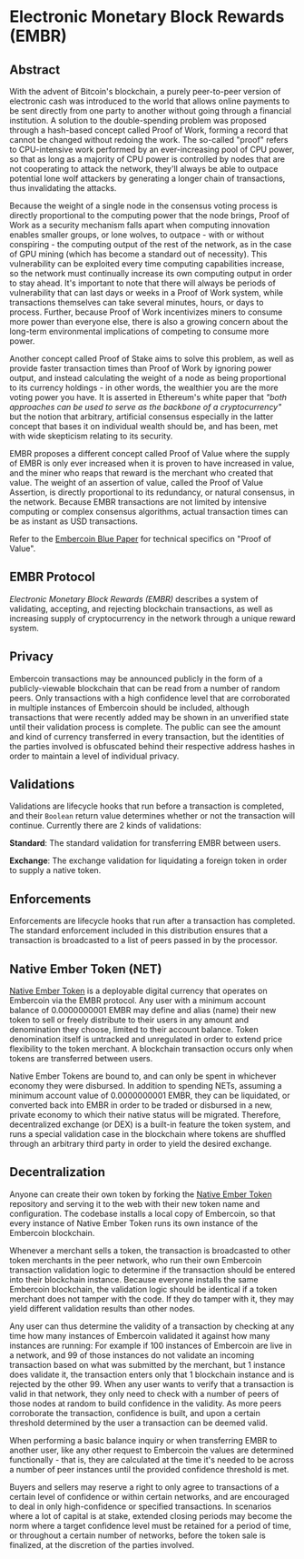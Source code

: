 # Electronic Monetary Block Rewards (EMBR)

## Abstract

With the advent of Bitcoin's blockchain, a purely peer-to-peer version of electronic cash was introduced to the world that allows online payments to be sent directly from one party to another without going through a financial institution. A solution to the double-spending problem was proposed through a hash-based concept called Proof of Work, forming a record that cannot be changed without redoing the work. The so-called "proof" refers to CPU-intensive work performed by an ever-increasing pool of CPU power, so that as long as a majority of CPU power is controlled by nodes that are not cooperating to attack the network, they'll always be able to outpace potential lone wolf attackers by generating a longer chain of transactions, thus invalidating the attacks.

Because the weight of a single node in the consensus voting process is directly proportional to the computing power that the node brings, Proof of Work as a security mechanism falls apart when computing innovation enables smaller groups, or lone wolves, to outpace - with or without conspiring - the computing output of the rest of the network, as in the case of GPU mining (which has become a standard out of necessity). This vulnerability can be exploited every time computing capabilities increase, so the network must continually increase its own computing output in order to stay ahead. It's important to note that there will always be periods of vulnerability that can last days or weeks in a Proof of Work system, while transactions themselves can take several minutes, hours, or days to process. Further, because Proof of Work incentivizes miners to consume more power than everyone else, there is also a growing concern about the long-term environmental implications of competing to consume more power.

Another concept called Proof of Stake aims to solve this problem, as well as provide faster transaction times than Proof of Work by ignoring power output, and instead calculating the weight of a node as being proportional to its currency holdings - in other words, the wealthier you are the more voting power you have. It is asserted in Ethereum's white paper that *"both approaches can be used to serve as the backbone of a cryptocurrency"* but the notion that arbitrary, artificial consensus especially in the latter concept that bases it on individual wealth should be, and has been, met with wide skepticism relating to its security.

EMBR proposes a different concept called Proof of Value where the supply of EMBR is only ever increased when it is proven to have increased in value, and the miner who reaps that reward is the merchant who created that value. The weight of an assertion of value, called the Proof of Value Assertion, is directly proportional to its redundancy, or natural consensus, in the network. Because EMBR transactions are not limited by intensive computing or complex consensus algorithms, actual transaction times can be as instant as USD transactions.

Refer to the [Embercoin Blue Paper](./blue-paper.md) for technical specifics on "Proof of Value".

## EMBR Protocol

*Electronic Monetary Block Rewards (EMBR)* describes a system of validating, accepting, and rejecting blockchain transactions, as well as increasing supply of cryptocurrency in the network through a unique reward system.

## Privacy

Embercoin transactions may be announced publicly in the form of a publicly-viewable blockchain that can be read from a number of random peers. Only transactions with a high confidence level that are corroborated in multiple instances of Embercoin should be included, although transactions that were recently added may be shown in an unverified state until their validation process is complete. The public can see the amount and kind of currency transferred in every transaction, but the identities of the parties involved is obfuscated behind their respective address hashes in order to maintain a level of individual privacy.

## Validations

Validations are lifecycle hooks that run before a transaction is completed, and their `Boolean` return value determines whether or not the transaction will continue. Currently there are 2 kinds of validations:

**Standard**: The standard validation for transferring EMBR between users.

**Exchange**: The exchange validation for liquidating a foreign token in order to supply a native token.

## Enforcements

Enforcements are lifecycle hooks that run after a transaction has completed. The standard enforcement included in this distribution ensures that a transaction is broadcasted to a list of peers passed in by the processor.

## Native Ember Token (NET)

[Native Ember Token](https://github.com/exactchange/native-ember-token) is a deployable digital currency that operates on Embercoin via the EMBR protocol. Any user with a minimum account balance of 0.0000000001 EMBR may define and alias (name) their new token to sell or freely distribute to their users in any amount and denomination they choose, limited to their account balance. Token denomination itself is untracked and unregulated in order to extend price flexibility to the token merchant. A blockchain transaction occurs only when tokens are transferred between users.

Native Ember Tokens are bound to, and can only be spent in whichever economy they were disbursed. In addition to spending NETs, assuming a minimum account value of 0.0000000001 EMBR, they can be liquidated, or converted back into EMBR in order to be traded or disbursed in a new, private economy to which their native status will be migrated. Therefore, decentralized exchange (or DEX) is a built-in feature the token system, and runs a special validation case in the blockchain where tokens are shuffled through an arbitrary third party in order to yield the desired exchange.

## Decentralization

Anyone can create their own token by forking the [Native Ember Token](https://github.com/exactchange/native-ember-token) repository and serving it to the web with their new token name and configuration. The codebase installs a local copy of Embercoin, so that every instance of Native Ember Token runs its own instance of the Embercoin blockchain.

Whenever a merchant sells a token, the transaction is broadcasted to other token merchants in the peer network, who run their own Embercoin transaction validation logic to determine if the transaction should be entered into their blockchain instance. Because everyone installs the same Embercoin blockchain, the validation logic should be identical if a token merchant does not tamper with the code. If they do tamper with it, they may yield different validation results than other nodes.

Any user can thus determine the validity of a transaction by checking at any time how many instances of Embercoin validated it against how many instances are running: For example if 100 instances of Embercoin are live in a network, and 99 of those instances do not validate an incoming transaction based on what was submitted by the merchant, but 1 instance does validate it, the transaction enters only that 1 blockchain instance and is rejected by the other 99. When any user wants to verify that a transaction is valid in that network, they only need to check with a number of peers of those nodes at random to build confidence in the validity. As more peers corroborate the transaction, confidence is built, and upon a certain threshold determined by the user a transaction can be deemed valid.

When performing a basic balance inquiry or when transferring EMBR to another user, like any other request to Embercoin the values are determined functionally - that is, they are calculated at the time it's needed to be across a number of peer instances until the provided confidence threshold is met.

Buyers and sellers may reserve a right to only agree to transactions of a certain level of confidence or within certain networks, and are encouraged to deal in only high-confidence or specified transactions. In scenarios where a lot of capital is at stake, extended closing periods may become the norm where a target confidence level must be retained for a period of time, or throughout a certain number of networks, before the token sale is finalized, at the discretion of the parties involved.
